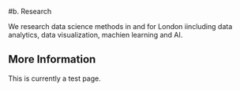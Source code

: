 #b. Research

We research data science methods in and for London iincluding data analytics, data visualization, machien learning and AI.

## More Information
This is currently a test page.
